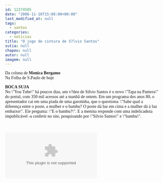 ```yaml
---
id: 12374505
date: "2006-11-18T15:08:00+00:00"
last_modified_at: null
tags:
  - santos
categories:
  - noticias
title: "O jogo de cintura de S?lvio Santos"
sutia: null
chapeu: null
autor: null
imagem: null
---
```

<p><P><FONT face=Verdana>Da coluna de <STRONG>Monica Bergamo</STRONG><BR>Na Folha de S.Paulo de hoje</FONT></P></p>
<p><P><FONT face=Verdana><STRONG>BOCA SUJA</STRONG><BR>No \"You Tube\" há poucos dias, um v?deo de Silvio Santos é o novo \"Tapa na Pantera\" do portal, com 350 mil acessos até a manhã de ontem. Em um programa dos anos 80, o apresentador cai em uma piada de uma garotinha, que o questiona: \"Sabe qual a diferença entre o poste, a mulher e o bambu? O poste dá luz em cima e a mulher dá à luz embaixo\". Ele pergunta: \"E o bambu?\". E a menina responde com uma indelicadeza impublicável -a conferir no site, pesquisando por \"Silvio Santos\" e \"bambu\".</FONT></P><BR></p>
<p><OBJECT height=350 width=425><PARAM NAME=\"movie\" VALUE=\"https://www.youtube.com/v/fetzLbQrq3w\"><PARAM NAME=\"wmode\" VALUE=\"transparent\"></p>
<p><embed src=\"https://www.youtube.com/v/fetzLbQrq3w\" type=\"application/x-shockwave-flash\" wmode=\"transparent\" width=\"425\" height=\"350\"></embed></OBJECT> </p>
